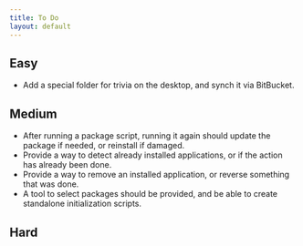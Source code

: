 ```yaml
---
title: To Do
layout: default
---
```


## Easy

- Add a special folder for trivia on the desktop, and synch it via BitBucket.

## Medium

- After running a package script, running it again should update the package if needed, or reinstall if damaged.
- Provide a way to detect already installed applications, or if the action has already been done.
- Provide a way to remove an installed application, or reverse something that was done.
- A tool to select packages should be provided, and be able to create standalone initialization scripts.

## Hard
